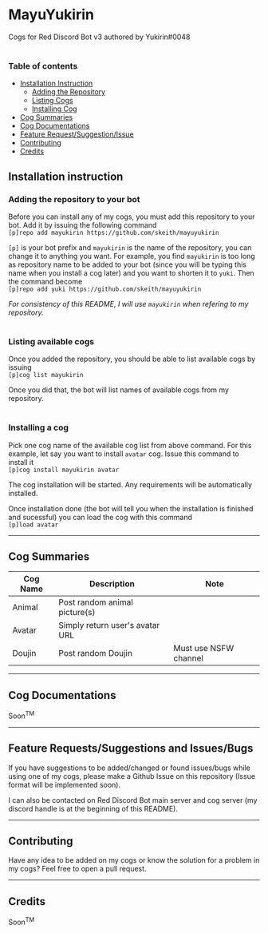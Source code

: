 # MayuYukirin
Cogs for Red Discord Bot v3 authored by Yukirin#0048  
&nbsp;  

### Table of contents
* [Installation Instruction](#installation-isntruction)  
    * [Adding the Repository](#adding-the-repository-to-your-bot)  
    * [Listing Cogs](#listing-available-cogs)  
    * [Installing Cog](#installing-a-cog)  
* [Cog Summaries](#cog-summaries)  
* [Cog Documentations](#cog-documentations)
* [Feature Request/Suggestion/Issue](#feature-requestssuggestions-and-issuesbugs)  
* [Contributing](#contributing)  
* [Credits](#credits)


## Installation instruction
### Adding the repository to your bot
Before you can install any of my cogs, you must add this repository to your bot. Add it by issuing the following command  
`[p]repo add mayukirin https://github.com/skeith/mayuyukirin`

`[p]` is your bot prefix and `mayukirin` is the name of the repository, you can change it to anything you want. For example, you find `mayukirin` is too long as repository name to be added to your bot (since you will be typing this name when you install a cog later) and you want to shorten it to `yuki`. Then the command become  
`[p]repo add yuki https://github.com/skeith/mayuyukirin`

*For consistency of this README, I will use `mayukirin` when refering to my repository.*  
&nbsp;

### Listing available cogs
Once you added the repository, you should be able to list available cogs by issuing  
`[p]cog list mayukirin`

Once you did that, the bot will list names of available cogs from my repository.  
&nbsp;

### Installing a cog
Pick one cog name of the available cog list from above command. For this example, let say you want to install `avatar` cog. Issue this command to install it  
`[p]cog install mayukirin avatar`  

The cog installation will be started. Any requirements will be automatically installed.

Once installation done (the bot will tell you when the installation is finished and sucessful) you can load the cog with this command  
`[p]load avatar`  
****

## Cog Summaries

| Cog Name | Description | Note |
| -------- | ----------- | ---- |
| Animal | Post random animal picture(s) | |
| Avatar | Simply return user's avatar URL | |
| Doujin | Post random Doujin | Must use NSFW channel |
****

## Cog Documentations

Soon<sup>TM</sup>
****

## Feature Requests/Suggestions and Issues/Bugs

If you have suggestions to be added/changed or found issues/bugs while using one of my cogs, please make a Github Issue on this repository (Issue format will be implemented soon).

I can also be contacted on Red Discord Bot main server and cog server (my discord handle is at the beginning of this README).
****


## Contributing

Have any idea to be added on my cogs or know the solution for a problem in my cogs? Feel free to open a pull request.
****


## Credits

Soon<sup>TM</sup>